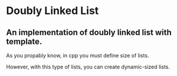 # Doubly Linked List
An implementation of doubly linked list with template.
--

As you propably know, in cpp you must define size of lists. 

However, with this type of lists, you can create dynamic-sized lists.
